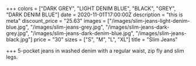 +++
colors = ["DARK GREY", "LIGHT DENIM BLUE", "BLACK", "GREY", "DARK DENIM BLUE"]
date = 2020-11-01T17:00:00Z
description = "this is meta"
discount_price = "25.63"
images = ["/images/slim-jeans-light-denim-blue.jpg", "/images/slim-jeans-grey.jpg", "/images/slim-jeans-dark-grey.jpg", "/images/slim-jeans-dark-denim-blue.jpg", "/images/slim-jeans-black.jpg"]
price = "30"
sizes = ["S", "M", "L", "XL"]
title = "Slim Jeans"

+++
5-pocket jeans in washed denim with a regular waist, zip fly and slim legs.